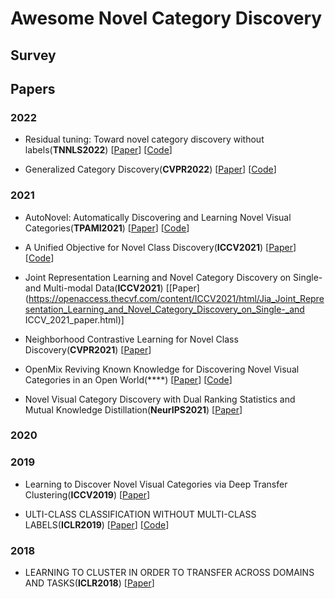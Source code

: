 # Awesome Novel Category Discovery

## Survey

## Papers

### 2022

- <a name="todo"></a> Residual tuning: Toward novel category discovery without labels(**TNNLS2022**) [[Paper](https://ieeexplore.ieee.org/document/9690577)] [[Code](https://github.com/liuyudut/ResTune)]

- <a name="todo"></a> Generalized Category Discovery(**CVPR2022**) [[Paper](https://arxiv.org/abs/2201.02609)] [[Code](https://github.com/sgvaze/generalized-category-discovery)]

### 2021

- <a name="todo"></a> AutoNovel: Automatically Discovering and Learning Novel Visual Categories(**TPAMI2021**) [[Paper](https://ieeexplore.ieee.org/abstract/document/9464163)] [[Code](https://github.com/k-han/AutoNovel)]

- <a name="todo"></a> A Unified Objective for Novel Class Discovery(**ICCV2021**) [[Paper](https://openaccess.thecvf.com/content/ICCV2021/html/Fini_A_Unified_Objective_for_Novel_Class_Discovery_ICCV_2021_paper.html)] [[Code](https://github.com/DonkeyShot21/UNO)]

- <a name="todo"></a> Joint Representation Learning and Novel Category Discovery on Single- and Multi-modal Data(**ICCV2021**) [[Paper](https://openaccess.thecvf.com/content/ICCV2021/html/Jia_Joint_Representation_Learning_and_Novel_Category_Discovery_on_Single-_and ICCV_2021_paper.html)]

- <a name="todo"></a> Neighborhood Contrastive Learning for Novel Class Discovery(**CVPR2021**) [[Paper](https://openaccess.thecvf.com/content/CVPR2021/html/Zhong_Neighborhood_Contrastive_Learning_for_Novel_Class_Discovery_CVPR_2021_paper.html)]

- <a name="todo"></a> OpenMix Reviving Known Knowledge for Discovering Novel Visual Categories in an Open World(****) [[Paper](https://openaccess.thecvf.com/content/CVPR2021/html/Zhong_OpenMix_Reviving_Known_Knowledge_for_Discovering_Novel_Visual_Categories_in_CVPR_2021_paper.html)] [[Code]()]

- <a name="todo"></a> Novel Visual Category Discovery with Dual Ranking Statistics and Mutual Knowledge Distillation(**NeurIPS2021**) [[Paper](https://proceedings.neurips.cc/paper/2021/hash/c203d8a151612acf12457e4d67635a95-Abstract.html)]
### 2020

### 2019

- <a name="todo"></a> Learning to Discover Novel Visual Categories via Deep Transfer Clustering(**ICCV2019**) [[Paper](https://openaccess.thecvf.com/content_ICCV_2019/html/Han_Learning_to_Discover_Novel_Visual_Categories_via_Deep_Transfer_Clustering_ICCV_2019_paper.html)]

- <a name="todo"></a> ULTI-CLASS CLASSIFICATION WITHOUT MULTI-CLASS LABELS(**ICLR2019**) [[Paper](https://arxiv.org/abs/1901.00544)] [[Code](https://github.com/GT-RIPL/L2C)]

### 2018

- <a name="todo"></a> LEARNING TO CLUSTER IN ORDER TO TRANSFER ACROSS DOMAINS AND TASKS(**ICLR2018**) [[Paper](https://arxiv.org/abs/1711.10125)]
